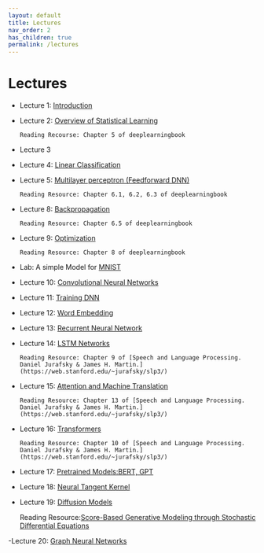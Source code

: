 ```yaml
---
layout: default
title: Lectures
nav_order: 2
has_children: true
permalink: /lectures
---
```


# Lectures

- Lecture 1: [Introduction](https://drive.google.com/file/d/1ywV8jz1hZqIFon289e8VyoRRVPmzH8GK/view?usp=drive_web)
- Lecture 2: [Overview of Statistical Learning](address)

      Reading Recourse: Chapter 5 of deeplearningbook
- Lecture 3
- Lecture 4: [Linear Classification](https://drive.google.com/file/d/1UBzyKvsa4uwT8MG94P6Dx_EWy_p20Tx6/view?usp=drive_link)
- Lecture 5: [Multilayer perceptron (Feedforward DNN)](https://drive.google.com/file/d/1UmZOBDCQc2EU7UOAmTag3Itc_3lk3BQ1/view?usp=drive_link)

      Reading Resource: Chapter 6.1, 6.2, 6.3 of deeplearningbook

- Lecture 8: [Backpropagation](https://drive.google.com/drive/folders/1Kn5tWF3584ysZCqUDNHGVbIhQvwX6dS2?usp=sharing)

      Reading Resource: Chapter 6.5 of deeplearningbook

- Lecture 9: [Optimization](https://drive.google.com/file/d/17-ZVpJrCG9SnJBrbzdCLtj-FTPOxDP7L/view?usp=sharing)

      Reading Resource: Chapter 8 of deeplearningbook

- Lab: A simple Model for [MNIST](../../notebooks/sample_notebooks/MNIST.ipynb)

- Lecture 10: [Convolutional Neural Networks](https://drive.google.com/file/d/1u0wWlpvCJreYsESZZBrpxl_vJHu35e_v/view?usp=sharing)

- Lecture 11: [Training DNN](https://drive.google.com/file/d/10wr2HnkBS_8BY3GOC5Ay-NRifgB8BvC0/view?usp=drive_link)

- Lecture 12: [Word Embedding](https://drive.google.com/file/d/1e2EPv4DQMtIibz39Y89D_oimsvOxWZvC/view?usp=sharing)

- Lecture 13: [Recurrent Neural Network](https://drive.google.com/file/d/1WKBWOuViGMS0Q-Ngk5RcScDiiM4WI7mV/view?usp=sharing)

- Lecture 14: [LSTM Networks](https://drive.google.com/file/d/1vck2OEumReiRf4X4jhq5HMQWoVrQsie2/view?usp=sharing)

      Reading Resource: Chapter 9 of [Speech and Language Processing. Daniel Jurafsky & James H. Martin.](https://web.stanford.edu/~jurafsky/slp3/)

- Lecture 15: [Attention and Machine Translation](https://drive.google.com/file/d/17le09nCQcy5Dtaip6wqqFQKoqo6g9aJ2/view?usp=sharing)

      Reading Resource: Chapter 13 of [Speech and Language Processing. Daniel Jurafsky & James H. Martin.](https://web.stanford.edu/~jurafsky/slp3/)


- Lecture 16: [Transformers](https://drive.google.com/file/d/1kAm664PnWCQ5lJClXdXIOyWxLtLvtizv/view?usp=sharing)   

      Reading Resource: Chapter 10 of [Speech and Language Processing. Daniel Jurafsky & James H. Martin.](https://web.stanford.edu/~jurafsky/slp3/)

- Lecture 17: [Pretrained Models:BERT, GPT](https://drive.google.com/drive/folders/1Kn5tWF3584ysZCqUDNHGVbIhQvwX6dS2?usp=sharing)

- Lecture 18: [Neural Tangent Kernel](https://drive.google.com/file/d/1NHz7PIw8sqKslfcjJVwecvSby4Qbw5Cc/view?usp=sharing)


- Lecture 19: [Diffusion Models](https://drive.google.com/file/d/1OWYUxbLXlhZYOwNCFDk0O90c-s1Rzdl3/view?usp=sharing)

    Reading Resource:[Score-Based Generative Modeling through Stochastic Differential Equations](https://arxiv.org/abs/2011.13456)

-Lecture 20: [Graph Neural Networks](https://drive.google.com/file/d/13GtuPGsLfYK9I76HbR1kObUQqmt1HQ-s/view?usp=drive_link)
